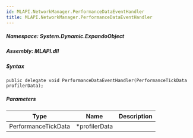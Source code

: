 ```yaml
---  
id: MLAPI.NetworkManager.PerformanceDataEventHandler  
title: MLAPI.NetworkManager.PerformanceDataEventHandler  
---
```


<div class="markdown level0 summary">

</div>

<div class="markdown level0 conceptual">

</div>

##### **Namespace**: System.Dynamic.ExpandoObject

##### **Assembly**: MLAPI.dll

##### Syntax

    public delegate void PerformanceDataEventHandler(PerformanceTickData profilerData);

##### Parameters

| Type                | Name           | Description |
|---------------------|----------------|-------------|
| PerformanceTickData | \*profilerData |             |
